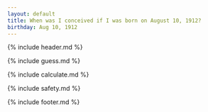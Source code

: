 ```yaml
---
layout: default
title: When was I conceived if I was born on August 10, 1912?
birthday: Aug 10, 1912
---
```


{% include header.md %}

{% include guess.md %}

{% include calculate.md %}

{% include safety.md %}

{% include footer.md %}




